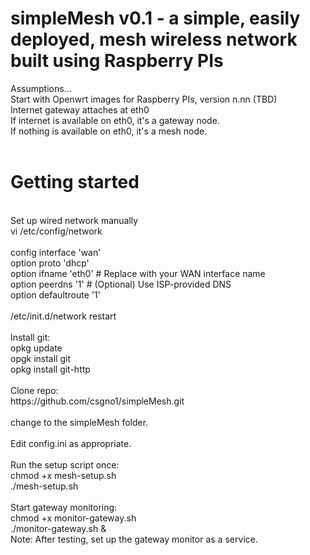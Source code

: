 # simpleMesh v0.1 - a simple, easily deployed, mesh wireless network built using Raspberry PIs

Assumptions...<br>
    Start with Openwrt images for Raspberry PIs, version n.nn (TBD)<br>
Internet gateway attaches at eth0<br>
    If internet is available on eth0, it's a gateway node.<br>
    If nothing is available on eth0, it's a mesh node.<br>
<br>
# Getting started<br>
<br>
Set up wired network manually<br>
  vi /etc/config/network<br>
<br>
  config interface 'wan'<br>
      option proto 'dhcp'<br>
      option ifname 'eth0'  # Replace with your WAN interface name<br>
      option peerdns '1'    # (Optional) Use ISP-provided DNS<br>
      option defaultroute '1'<br>
  <br>
  /etc/init.d/network restart<br>
<br>
Install git:<br>
    opkg update<br>
    opgk install git<br>
    opkg install git-http<br>
<br>
Clone repo:<br>
https://github.com/csgno1/simpleMesh.git<br>
<br>
change to the simpleMesh folder.<br>
<br>
Edit config.ini as appropriate.<br>
<br>
Run the setup script once:<br>
    chmod +x mesh-setup.sh<br>
    ./mesh-setup.sh<br>
<br>
Start gateway monitoring:<br>
    chmod +x monitor-gateway.sh<br>
    ./monitor-gateway.sh &<br>
Note: After testing, set up the gateway monitor as a service.<br>
<br>
